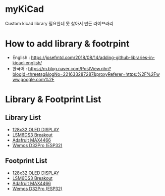 # myKiCad
Custom kicad library
필요한데 못 찾아서 만든 라이브러리

# How to add library & footrpint
- English : https://josefmtd.com/2018/08/14/adding-github-libraries-in-kicad-english/   
- 한국어 : https://m.blog.naver.com/PostView.nhn?blogId=threetsg&logNo=221633287287&proxyReferer=https:%2F%2Fwww.google.com%2F 

# Library & Footprint List
## Library List
- [128x32 OLED DISPLAY](http://vctec.co.kr/product/091-%EC%9D%B8%EC%B9%98-oled-%EB%94%94%EC%8A%A4%ED%94%8C%EB%A0%88%EC%9D%B4-i2c-128x32-%ED%9D%B0%EC%83%89-091-inch-oled-display-i2c-128x32-white/10586/) 
- [LSM6DS3 Breakout](http://vctec.co.kr/product/detail.html?product_no=15428&cate_no=145)
- [Adafruit MAX4466](https://www.adafruit.com/product/1063)
- [Wemos D32Pro (ESP32)](https://docs.wemos.cc/en/latest/d32/d32_pro.html)

## Footprint List
- [128x32 OLED DISPLAY](http://vctec.co.kr/product/091-%EC%9D%B8%EC%B9%98-oled-%EB%94%94%EC%8A%A4%ED%94%8C%EB%A0%88%EC%9D%B4-i2c-128x32-%ED%9D%B0%EC%83%89-091-inch-oled-display-i2c-128x32-white/10586/) 
- [LSM6DS3 Breakout](http://vctec.co.kr/product/detail.html?product_no=15428&cate_no=145)
- [Adafruit MAX4466](https://www.adafruit.com/product/1063)
- [Wemos D32Pro (ESP32)](https://docs.wemos.cc/en/latest/d32/d32_pro.html)
